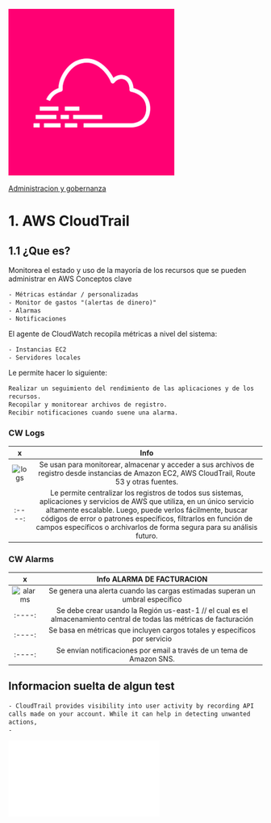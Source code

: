 ![Amazon Cloud Trail](../00_assets/Administracion%20y%20gobernanza/cloudTrail-icon.png)

[Administracion y gobernanza](../../4-Redes_y_entrega_de_Contenido/)

# 1. AWS CloudTrail

## 1.1 ¿Que es?

Monitorea el estado y uso de la mayoría de los recursos que se pueden administrar en AWS 
Conceptos clave

    - Métricas estándar / personalizadas
    - Monitor de gastos "(alertas de dinero)"
    - Alarmas
    - Notificaciones

El agente de CloudWatch recopila métricas a nivel del sistema:

    - Instancias EC2
    - Servidores locales

Le permite hacer lo siguiente: 

    Realizar un seguimiento del rendimiento de las aplicaciones y de los recursos.
    Recopilar y monitorear archivos de registro.
    Recibir notificaciones cuando suene una alarma.


### CW Logs

| x | Info |
|:-----:|:-----:|
| ![logs]() | Se usan para monitorear, almacenar y acceder a sus archivos de registro desde instancias de Amazon EC2, AWS CloudTrail, Route 53 y otras fuentes. |
|:----:| Le permite centralizar los registros de todos sus sistemas, aplicaciones y servicios de AWS que utiliza, en un único servicio altamente escalable. Luego, puede verlos fácilmente, buscar códigos de error o patrones específicos, filtrarlos en función de campos específicos o archivarlos de forma segura para su análisis futuro. |

### CW Alarms

| x | Info ALARMA DE FACTURACION |
|:-----:|:-----:|
| ![alarms]() | Se genera una alerta cuando las cargas estimadas superan un umbral específico |
|:----:| Se debe crear usando la Región us-east-1 // el cual es el almacenamiento central de todas las métricas de facturación |
|:----:| Se basa en métricas que incluyen cargos totales y específicos por servicio |
|:----:| Se envían notificaciones por email a través de un tema de Amazon SNS. |


## Informacion suelta de algun test

    - CloudTrail provides visibility into user activity by recording API calls made on your account. While it can help in detecting unwanted actions,
    - 

![CloudWatch](../6-Administracion_y_Gobernanza/CloudWatch.md)